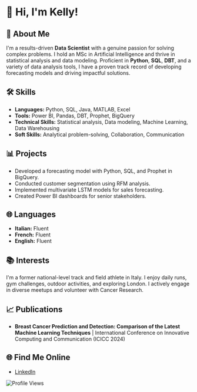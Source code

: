 # 👋 Hi, I'm Kelly!

## 🌟 About Me
I'm a results-driven **Data Scientist** with a genuine passion for solving complex problems. I hold an MSc in Artificial Intelligence and thrive in statistical analysis and data modeling. Proficient in **Python**, **SQL**, **DBT**, and a variety of data analysis tools, I have a proven track record of developing forecasting models and driving impactful solutions.

## 🛠️ Skills
- **Languages:** Python, SQL, Java, MATLAB, Excel
- **Tools:** Power BI, Pandas, DBT, Prophet, BigQuery
- **Technical Skills:** Statistical analysis, Data modeling, Machine Learning, Data Warehousing
- **Soft Skills:** Analytical problem-solving, Collaboration, Communication

## 📊 Projects
- Developed a forecasting model with Python, SQL, and Prophet in BigQuery.
- Conducted customer segmentation using RFM analysis.
- Implemented multivariate LSTM models for sales forecasting.
- Created Power BI dashboards for senior stakeholders.

## 🌐 Languages
- **Italian:** Fluent
- **French:** Fluent
- **English:**  Fluent


## 📚 Interests
I'm a former national-level track and field athlete in Italy. I enjoy daily runs, gym challenges, outdoor activities, and exploring London. I actively engage in diverse meetups and volunteer with Cancer Research.

## 📈 Publications
- **Breast Cancer Prediction and Detection: Comparison of the Latest Machine Learning Techniques** | International Conference on Innovative Computing and Communication (ICICC 2024)

## 🌐 Find Me Online
- [LinkedIn](https://www.linkedin.com/in/okny/)


![Profile Views](https://komarev.com/ghpvc/?username=Knya819&color=blue)
